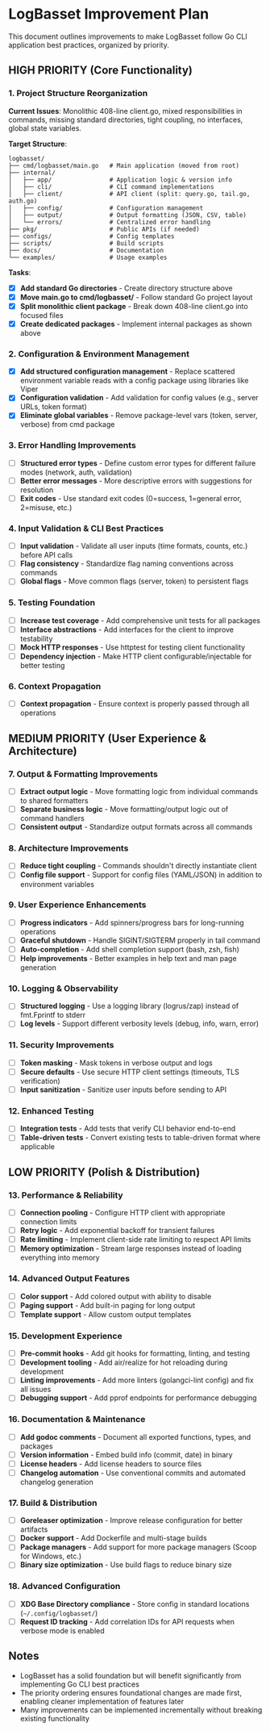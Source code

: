 # LogBasset Improvement Plan

This document outlines improvements to make LogBasset follow Go CLI application best practices, organized by priority.

## HIGH PRIORITY (Core Functionality)

### 1. Project Structure Reorganization
**Current Issues**: Monolithic 408-line client.go, mixed responsibilities in commands, missing standard directories, tight coupling, no interfaces, global state variables.

**Target Structure**:
```
logbasset/
├── cmd/logbasset/main.go   # Main application (moved from root)
├── internal/
│   ├── app/                # Application logic & version info
│   ├── cli/                # CLI command implementations  
│   ├── client/             # API client (split: query.go, tail.go, auth.go)
│   ├── config/             # Configuration management
│   ├── output/             # Output formatting (JSON, CSV, table)
│   └── errors/             # Centralized error handling
├── pkg/                    # Public APIs (if needed)
├── configs/                # Config templates
├── scripts/                # Build scripts
├── docs/                   # Documentation
└── examples/               # Usage examples
```

**Tasks**:
- [x] **Add standard Go directories** - Create directory structure above
- [x] **Move main.go to cmd/logbasset/** - Follow standard Go project layout
- [x] **Split monolithic client package** - Break down 408-line client.go into focused files
- [x] **Create dedicated packages** - Implement internal packages as shown above

### 2. Configuration & Environment Management
- [x] **Add structured configuration management** - Replace scattered environment variable reads with a config package using libraries like Viper
- [x] **Configuration validation** - Add validation for config values (e.g., server URLs, token format)
- [x] **Eliminate global variables** - Remove package-level vars (token, server, verbose) from cmd package

### 3. Error Handling Improvements
- [ ] **Structured error types** - Define custom error types for different failure modes (network, auth, validation)
- [ ] **Better error messages** - More descriptive errors with suggestions for resolution
- [ ] **Exit codes** - Use standard exit codes (0=success, 1=general error, 2=misuse, etc.)

### 4. Input Validation & CLI Best Practices
- [ ] **Input validation** - Validate all user inputs (time formats, counts, etc.) before API calls
- [ ] **Flag consistency** - Standardize flag naming conventions across commands
- [ ] **Global flags** - Move common flags (server, token) to persistent flags

### 5. Testing Foundation
- [ ] **Increase test coverage** - Add comprehensive unit tests for all packages
- [ ] **Interface abstractions** - Add interfaces for the client to improve testability
- [ ] **Mock HTTP responses** - Use httptest for testing client functionality
- [ ] **Dependency injection** - Make HTTP client configurable/injectable for better testing

### 6. Context Propagation
- [ ] **Context propagation** - Ensure context is properly passed through all operations

## MEDIUM PRIORITY (User Experience & Architecture)

### 7. Output & Formatting Improvements
- [ ] **Extract output logic** - Move formatting logic from individual commands to shared formatters
- [ ] **Separate business logic** - Move formatting/output logic out of command handlers
- [ ] **Consistent output** - Standardize output formats across all commands

### 8. Architecture Improvements
- [ ] **Reduce tight coupling** - Commands shouldn't directly instantiate client
- [ ] **Config file support** - Support for config files (YAML/JSON) in addition to environment variables

### 9. User Experience Enhancements
- [ ] **Progress indicators** - Add spinners/progress bars for long-running operations
- [ ] **Graceful shutdown** - Handle SIGINT/SIGTERM properly in tail command
- [ ] **Auto-completion** - Add shell completion support (bash, zsh, fish)
- [ ] **Help improvements** - Better examples in help text and man page generation

### 10. Logging & Observability
- [ ] **Structured logging** - Use a logging library (logrus/zap) instead of fmt.Fprintf to stderr
- [ ] **Log levels** - Support different verbosity levels (debug, info, warn, error)

### 11. Security Improvements
- [ ] **Token masking** - Mask tokens in verbose output and logs
- [ ] **Secure defaults** - Use secure HTTP client settings (timeouts, TLS verification)
- [ ] **Input sanitization** - Sanitize user inputs before sending to API

### 12. Enhanced Testing
- [ ] **Integration tests** - Add tests that verify CLI behavior end-to-end
- [ ] **Table-driven tests** - Convert existing tests to table-driven format where applicable

## LOW PRIORITY (Polish & Distribution)

### 13. Performance & Reliability
- [ ] **Connection pooling** - Configure HTTP client with appropriate connection limits
- [ ] **Retry logic** - Add exponential backoff for transient failures
- [ ] **Rate limiting** - Implement client-side rate limiting to respect API limits
- [ ] **Memory optimization** - Stream large responses instead of loading everything into memory

### 14. Advanced Output Features
- [ ] **Color support** - Add colored output with ability to disable
- [ ] **Paging support** - Add built-in paging for long output
- [ ] **Template support** - Allow custom output templates

### 15. Development Experience
- [ ] **Pre-commit hooks** - Add git hooks for formatting, linting, and testing
- [ ] **Development tooling** - Add air/realize for hot reloading during development
- [ ] **Linting improvements** - Add more linters (golangci-lint config) and fix all issues
- [ ] **Debugging support** - Add pprof endpoints for performance debugging

### 16. Documentation & Maintenance
- [ ] **Add godoc comments** - Document all exported functions, types, and packages
- [ ] **Version information** - Embed build info (commit, date) in binary
- [ ] **License headers** - Add license headers to source files
- [ ] **Changelog automation** - Use conventional commits and automated changelog generation

### 17. Build & Distribution
- [ ] **Goreleaser optimization** - Improve release configuration for better artifacts
- [ ] **Docker support** - Add Dockerfile and multi-stage builds
- [ ] **Package managers** - Add support for more package managers (Scoop for Windows, etc.)
- [ ] **Binary size optimization** - Use build flags to reduce binary size

### 18. Advanced Configuration
- [ ] **XDG Base Directory compliance** - Store config in standard locations (`~/.config/logbasset/`)
- [ ] **Request ID tracking** - Add correlation IDs for API requests when verbose mode is enabled

## Notes

- LogBasset has a solid foundation but will benefit significantly from implementing Go CLI best practices
- The priority ordering ensures foundational changes are made first, enabling cleaner implementation of features later
- Many improvements can be implemented incrementally without breaking existing functionality